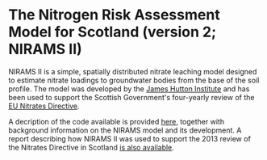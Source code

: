 # The Nitrogen Risk Assessment Model for Scotland (version 2; NIRAMS II)

NIRAMS II is a simple, spatially distributed nitrate leaching model designed to estimate nitrate loadings to groundwater bodies from the base of the soil profile. The model was developed by the [James Hutton Institute](http://www.hutton.ac.uk/) and has been used to support the Scottish Government's four-yearly review of the [EU Nitrates Directive](http://ec.europa.eu/environment/water/water-nitrates/index_en.html).

A decription of the code available is provided [here](), together with background information on the NIRAMS model and its development. A report describing how NIRAMS II was used to support the 2013 review of the Nitrates Directive in Scotland [is also available](http://www.crew.ac.uk/sites/www.crew.ac.uk/files/calldownservice/CREW_nvz%20report.pdf).
